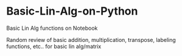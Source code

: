 # Basic-Lin-Alg-on-Python
Basic Lin Alg functions on Notebook

Random review of basic addition, multiplication, transpose, labeling functions, etc.. for basic lin alg/matrix
